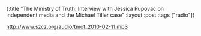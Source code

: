 {:title "The Ministry of Truth: Interview with Jessica Pupovac on independent media and the Michael Tiller case"
:layout :post
:tags  ["radio"]}

<http://www.szcz.org/audio/tmot_2010-02-11.mp3>


